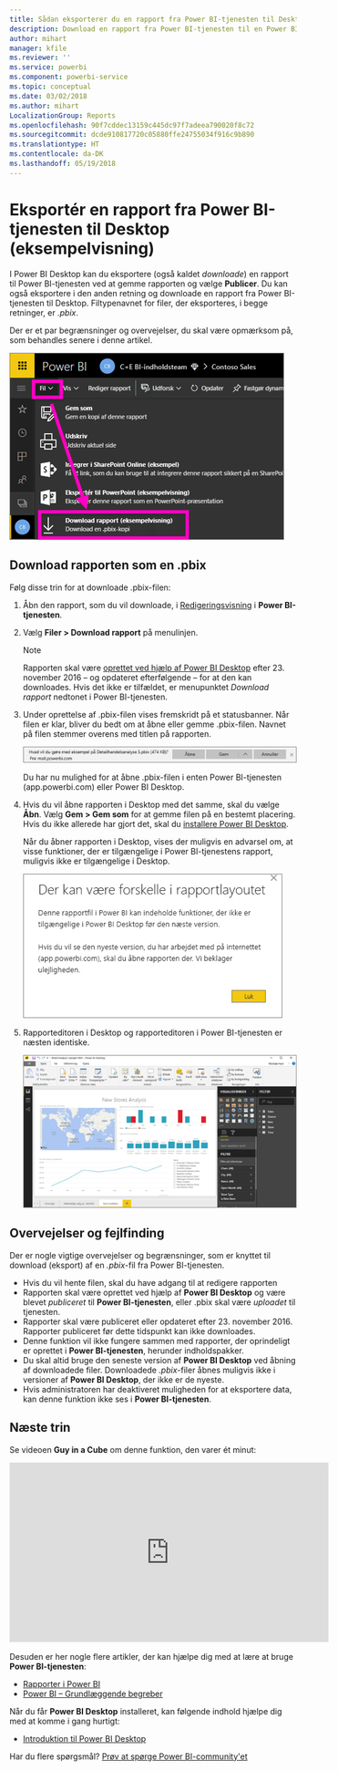 ```yaml
---
title: Sådan eksporterer du en rapport fra Power BI-tjenesten til Desktop (eksempelvisning)
description: Download en rapport fra Power BI-tjenesten til en Power BI Desktop-fil
author: mihart
manager: kfile
ms.reviewer: ''
ms.service: powerbi
ms.component: powerbi-service
ms.topic: conceptual
ms.date: 03/02/2018
ms.author: mihart
LocalizationGroup: Reports
ms.openlocfilehash: 90f7cddec13159c445dc97f7adeea790020f8c72
ms.sourcegitcommit: dcde910817720c05880ffe24755034f916c9b890
ms.translationtype: HT
ms.contentlocale: da-DK
ms.lasthandoff: 05/19/2018
---
```

# <a name="export-a-report-from-power-bi-service-to-desktop-preview"></a>Eksportér en rapport fra Power BI-tjenesten til Desktop (eksempelvisning)
I Power BI Desktop kan du eksportere (også kaldet *downloade*) en rapport til Power BI-tjenesten ved at gemme rapporten og vælge **Publicer**. Du kan også eksportere i den anden retning og downloade en rapport fra Power BI-tjenesten til Desktop. Filtypenavnet for filer, der eksporteres, i begge retninger, er *.pbix*.

Der er et par begrænsninger og overvejelser, du skal være opmærksom på, som behandles senere i denne artikel.

![Rullelisten Filer](media/service-export-to-pbix/power-bi-file-export.png)

## <a name="download-the-report-as-a-pbix"></a>Download rapporten som en .pbix
Følg disse trin for at downloade .pbix-filen:

1. Åbn den rapport, som du vil downloade, i [Redigeringsvisning](service-reading-view-and-editing-view.md) i **Power BI-tjenesten**.
2. Vælg **Filer > Download rapport** på menulinjen.
   
   > [!NOTE]
   > Rapporten skal være [oprettet ved hjælp af Power BI Desktop](guided-learning/publishingandsharing.yml?tutorial-step=2) efter 23. november 2016 – og opdateret efterfølgende – for at den kan downloades. Hvis det ikke er tilfældet, er menupunktet *Download rapport* nedtonet i Power BI-tjenesten.
   > 
   > 
3. Under oprettelse af .pbix-filen vises fremskridt på et statusbanner. Når filen er klar, bliver du bedt om at åbne eller gemme .pbix-filen. Navnet på filen stemmer overens med titlen på rapporten.
   
    ![åbn, gem eller annuller](media/service-export-to-pbix/power-bi-save-pbix.png)
   
    Du har nu mulighed for at åbne .pbix-filen i enten Power BI-tjenesten (app.powerbi.com) eller Power BI Desktop.     
4. Hvis du vil åbne rapporten i Desktop med det samme, skal du vælge **Åbn**. Vælg **Gem > Gem som** for at gemme filen på en bestemt placering. Hvis du ikke allerede har gjort det, skal du [installere Power BI Desktop](desktop-get-the-desktop.md).
   
    Når du åbner rapporten i Desktop, vises der muligvis en advarsel om, at visse funktioner, der er tilgængelige i Power BI-tjenestens rapport, muligvis ikke er tilgængelige i Desktop.
   
    ![advarselsdialogboks](media/service-export-to-pbix/power-bi-export-to-pbix_2.png)

5. Rapporteditoren i Desktop og rapporteditoren i Power BI-tjenesten er næsten identiske.  
   
    ![Rapporteditor i Desktop](media/service-export-to-pbix/power-bi-desktop.png)

## <a name="considerations-and-troubleshooting"></a>Overvejelser og fejlfinding
Der er nogle vigtige overvejelser og begrænsninger, som er knyttet til download (eksport) af en *.pbix*-fil fra Power BI-tjenesten.

* Hvis du vil hente filen, skal du have adgang til at redigere rapporten
* Rapporten skal være oprettet ved hjælp af **Power BI Desktop** og være blevet *publiceret* til **Power BI-tjenesten**, eller .pbix skal være *uploadet* til tjenesten.
* Rapporter skal være publiceret eller opdateret efter 23. november 2016. Rapporter publiceret før dette tidspunkt kan ikke downloades.
* Denne funktion vil ikke fungere sammen med rapporter, der oprindeligt er oprettet i **Power BI-tjenesten**, herunder indholdspakker.
* Du skal altid bruge den seneste version af **Power BI Desktop** ved åbning af downloadede filer. Downloadede *.pbix*-filer åbnes muligvis ikke i versioner af **Power BI Desktop**, der ikke er de nyeste.
* Hvis administratoren har deaktiveret muligheden for at eksportere data, kan denne funktion ikke ses i **Power BI-tjenesten**.

## <a name="next-steps"></a>Næste trin
Se videoen **Guy in a Cube** om denne funktion, den varer ét minut:

<iframe width="560" height="315" src="https://www.youtube.com/embed/ymWqU5jiUl0" frameborder="0" allowfullscreen></iframe>

Desuden er her nogle flere artikler, der kan hjælpe dig med at lære at bruge **Power BI-tjenesten**:

* [Rapporter i Power BI](service-reports.md)
* [Power BI – Grundlæggende begreber](service-basic-concepts.md)

Når du får **Power BI Desktop** installeret, kan følgende indhold hjælpe dig med at komme i gang hurtigt:

* [Introduktion til Power BI Desktop](desktop-getting-started.md)

Har du flere spørgsmål? [Prøv at spørge Power BI-community'et](http://community.powerbi.com/)   

